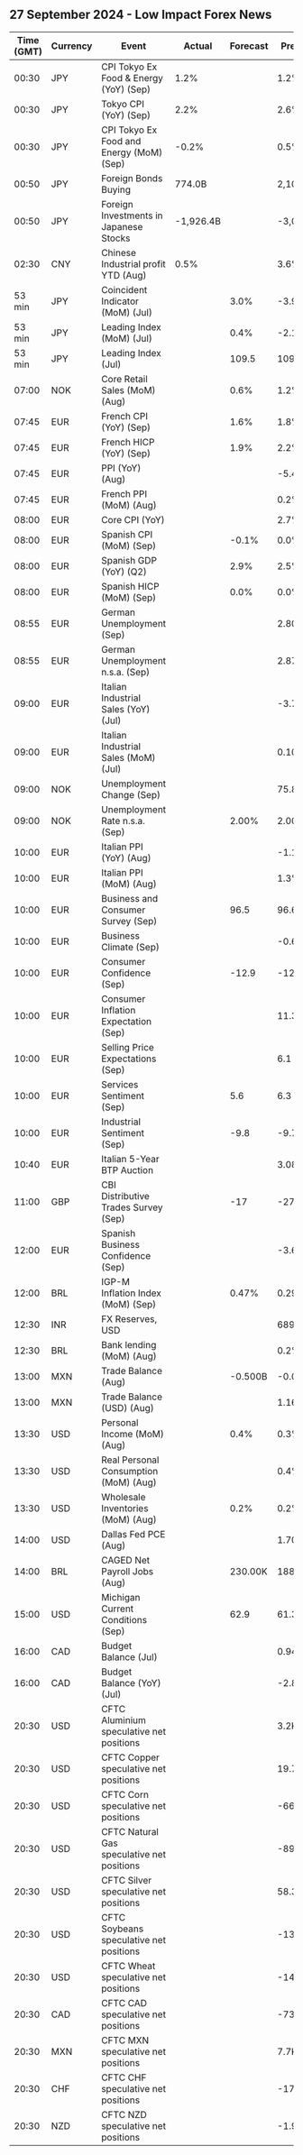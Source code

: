 ## 27 September 2024 - Low Impact Forex News

| Time (GMT) | Currency | Event | Actual | Forecast | Previous |
|------|----------|-------|--------|----------|----------|
| 00:30 | JPY | CPI Tokyo Ex Food & Energy (YoY) (Sep) | 1.2% |  | 1.2% |
| 00:30 | JPY | Tokyo CPI (YoY) (Sep) | 2.2% |  | 2.6% |
| 00:30 | JPY | CPI Tokyo Ex Food and Energy (MoM) (Sep) | -0.2% |  | 0.5% |
| 00:50 | JPY | Foreign Bonds Buying | 774.0B |  | 2,103.4B |
| 00:50 | JPY | Foreign Investments in Japanese Stocks | -1,926.4B |  | -3,006.8B |
| 02:30 | CNY | Chinese Industrial profit YTD (Aug) | 0.5% |  | 3.6% |
| 53 min | JPY | Coincident Indicator (MoM) (Jul) |  | 3.0% | -3.9% |
| 53 min | JPY | Leading Index (MoM) (Jul) |  | 0.4% | -2.1% |
| 53 min | JPY | Leading Index (Jul) |  | 109.5 | 109.0 |
| 07:00 | NOK | Core Retail Sales (MoM) (Aug) |  | 0.6% | 1.2% |
| 07:45 | EUR | French CPI (YoY) (Sep) |  | 1.6% | 1.8% |
| 07:45 | EUR | French HICP (YoY) (Sep) |  | 1.9% | 2.2% |
| 07:45 | EUR | PPI (YoY) (Aug) |  |  | -5.40% |
| 07:45 | EUR | French PPI (MoM) (Aug) |  |  | 0.2% |
| 08:00 | EUR | Core CPI (YoY) |  |  | 2.7% |
| 08:00 | EUR | Spanish CPI (MoM) (Sep) |  | -0.1% | 0.0% |
| 08:00 | EUR | Spanish GDP (YoY) (Q2) |  | 2.9% | 2.5% |
| 08:00 | EUR | Spanish HICP (MoM) (Sep) |  | 0.0% | 0.0% |
| 08:55 | EUR | German Unemployment (Sep) |  |  | 2.801M |
| 08:55 | EUR | German Unemployment n.s.a. (Sep) |  |  | 2.872M |
| 09:00 | EUR | Italian Industrial Sales (YoY) (Jul) |  |  | -3.70% |
| 09:00 | EUR | Italian Industrial Sales (MoM) (Jul) |  |  | 0.10% |
| 09:00 | NOK | Unemployment Change (Sep) |  |  | 75.85K |
| 09:00 | NOK | Unemployment Rate n.s.a. (Sep) |  | 2.00% | 2.00% |
| 10:00 | EUR | Italian PPI (YoY) (Aug) |  |  | -1.1% |
| 10:00 | EUR | Italian PPI (MoM) (Aug) |  |  | 1.3% |
| 10:00 | EUR | Business and Consumer Survey (Sep) |  | 96.5 | 96.6 |
| 10:00 | EUR | Business Climate (Sep) |  |  | -0.62 |
| 10:00 | EUR | Consumer Confidence (Sep) |  | -12.9 | -12.9 |
| 10:00 | EUR | Consumer Inflation Expectation (Sep) |  |  | 11.3 |
| 10:00 | EUR | Selling Price Expectations (Sep) |  |  | 6.1 |
| 10:00 | EUR | Services Sentiment (Sep) |  | 5.6 | 6.3 |
| 10:00 | EUR | Industrial Sentiment (Sep) |  | -9.8 | -9.7 |
| 10:40 | EUR | Italian 5-Year BTP Auction |  |  | 3.08% |
| 11:00 | GBP | CBI Distributive Trades Survey (Sep) |  | -17 | -27 |
| 12:00 | EUR | Spanish Business Confidence (Sep) |  |  | -3.6 |
| 12:00 | BRL | IGP-M Inflation Index (MoM) (Sep) |  | 0.47% | 0.29% |
| 12:30 | INR | FX Reserves, USD |  |  | 689.46B |
| 12:30 | BRL | Bank lending (MoM) (Aug) |  |  | 0.2% |
| 13:00 | MXN | Trade Balance (Aug) |  | -0.500B | -0.072B |
| 13:00 | MXN | Trade Balance (USD) (Aug) |  |  | 1.168B |
| 13:30 | USD | Personal Income (MoM) (Aug) |  | 0.4% | 0.3% |
| 13:30 | USD | Real Personal Consumption (MoM) (Aug) |  |  | 0.4% |
| 13:30 | USD | Wholesale Inventories (MoM) (Aug) |  | 0.2% | 0.2% |
| 14:00 | USD | Dallas Fed PCE (Aug) |  |  | 1.70% |
| 14:00 | BRL | CAGED Net Payroll Jobs (Aug) |  | 230.00K | 188.02K |
| 15:00 | USD | Michigan Current Conditions (Sep) |  | 62.9 | 61.3 |
| 16:00 | CAD | Budget Balance (Jul) |  |  | 0.94B |
| 16:00 | CAD | Budget Balance (YoY) (Jul) |  |  | -2.88B |
| 20:30 | USD | CFTC Aluminium speculative net positions |  |  | 3.2K |
| 20:30 | USD | CFTC Copper speculative net positions |  |  | 19.7K |
| 20:30 | USD | CFTC Corn speculative net positions |  |  | -66.3K |
| 20:30 | USD | CFTC Natural Gas speculative net positions |  |  | -89.6K |
| 20:30 | USD | CFTC Silver speculative net positions |  |  | 58.3K |
| 20:30 | USD | CFTC Soybeans speculative net positions |  |  | -134.6K |
| 20:30 | USD | CFTC Wheat speculative net positions |  |  | -14.2K |
| 20:30 | CAD | CFTC CAD speculative net positions |  |  | -73.2K |
| 20:30 | MXN | CFTC MXN speculative net positions |  |  | 7.7K |
| 20:30 | CHF | CFTC CHF speculative net positions |  |  | -17.1K |
| 20:30 | NZD | CFTC NZD speculative net positions |  |  | -1.9K |
